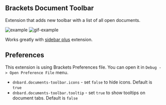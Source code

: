 Brackets Document Toolbar
-------------------------

Extension that adds new toolbar with a list of all open documents.

![example](http://content.screencast.com/users/dnbard/folders/Jing/media/dc98f705-dce7-40bf-ae23-df54cee99819/2014-08-14_1456.png)
![gif-example](https://github.com/dnbard/brackets-documents-toolbar/blob/master/shots/capture0.gif)

Works greatly with [sidebar plus](https://github.com/sathyamoorthi/brackets-sidebar-plus) extension.

Preferences
-----------

This extension is using Brackets Preferences file. You can open it in `Debug -> Open Preference File` menu.

* `dnbard.documents-toolbar.icons` - set `false` to hide icons. Default is `true`
* `dnbard.documents-toolbar.tooltip` - set `true` to show tooltips on document tabs. Default is `false`